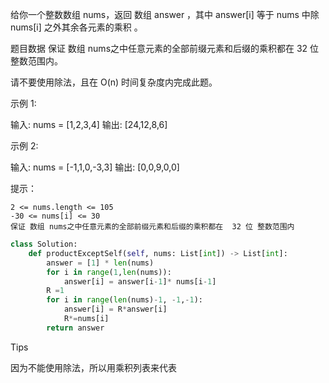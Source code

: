 给你一个整数数组 nums，返回 数组 answer ，其中 answer[i] 等于 nums 中除 nums[i] 之外其余各元素的乘积 。

题目数据 保证 数组 nums之中任意元素的全部前缀元素和后缀的乘积都在  32 位 整数范围内。

请不要使用除法，且在 O(n) 时间复杂度内完成此题。

 

示例 1:

输入: nums = [1,2,3,4]
输出: [24,12,8,6]

示例 2:

输入: nums = [-1,1,0,-3,3]
输出: [0,0,9,0,0]

 

提示：

    2 <= nums.length <= 105
    -30 <= nums[i] <= 30
    保证 数组 nums之中任意元素的全部前缀元素和后缀的乘积都在  32 位 整数范围内

 



```python
class Solution:
    def productExceptSelf(self, nums: List[int]) -> List[int]:
        answer = [1] * len(nums)
        for i in range(1,len(nums)):
            answer[i] = answer[i-1]* nums[i-1]
        R =1 
        for i in range(len(nums)-1, -1,-1):
            answer[i] = R*answer[i]
            R*=nums[i]
        return answer 
```



Tips

因为不能使用除法，所以用乘积列表来代表